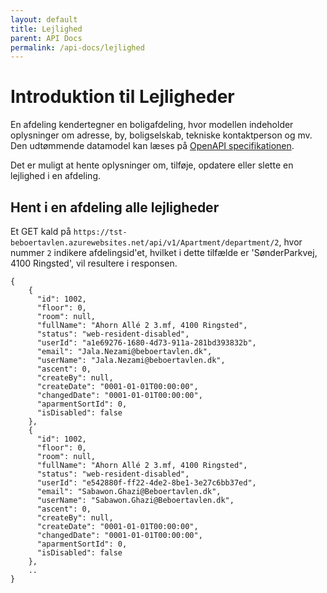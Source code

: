 ```yaml
---
layout: default
title: Lejlighed
parent: API Docs
permalink: /api-docs/lejlighed
---
```

# Introduktion til Lejligheder
En afdeling kendertegner en boligafdeling, hvor modellen indeholder oplysninger om adresse, by, boligselskab, tekniske kontaktperson og mv. Den udtømmende datamodel kan læses på [OpenAPI specifikationen](https://tst-beboertavlen.azurewebsites.net/swagger/index.html).

Det er muligt at hente oplysninger om, tilføje, opdatere eller slette en lejlighed i en afdeling. 

## Hent i en afdeling alle lejligheder
Et GET kald på `https://tst-beboertavlen.azurewebsites.net/api/v1/Apartment/department/2`, hvor nummer `2` indikere afdelingsid'et, hvilket i dette tilfælde er 'SønderParkvej, 4100 Ringsted', vil resultere i responsen.

``` 
{      
    {
      "id": 1002,
      "floor": 0,
      "room": null,
      "fullName": "Ahorn Allé 2 3.mf, 4100 Ringsted",
      "status": "web-resident-disabled",
      "userId": "a1e69276-1680-4d73-911a-281bd393832b",
      "email": "Jala.Nezami@beboertavlen.dk",
      "userName": "Jala.Nezami@beboertavlen.dk",
      "ascent": 0,
      "createBy": null,
      "createDate": "0001-01-01T00:00:00",
      "changedDate": "0001-01-01T00:00:00",
      "aparmentSortId": 0,
      "isDisabled": false
    },
    {
      "id": 1002,
      "floor": 0,
      "room": null,
      "fullName": "Ahorn Allé 2 3.mf, 4100 Ringsted",
      "status": "web-resident-disabled",
      "userId": "e542880f-ff22-4de2-8be1-3e27c6bb37ed",
      "email": "Sabawon.Ghazi@Beboertavlen.dk",
      "userName": "Sabawon.Ghazi@Beboertavlen.dk",
      "ascent": 0,
      "createBy": null,
      "createDate": "0001-01-01T00:00:00",
      "changedDate": "0001-01-01T00:00:00",
      "aparmentSortId": 0,
      "isDisabled": false
    },
    ..
}
``` 
<!--
TODO: FEJL!
## Hent oplysninger om en specifik lejlighed i en afdeling
# Et GET kald på `https://tst-beboertavlen.azurewebsites.net/api/v1/Apartment/department/1002`, hvor nummer `1002` indikere afdelingsid'et, hvilket i dette tilfælde er 'Ahorn Allé 2 3.mf, 4100 Ringsted' , vil resultere i responsen
-->
